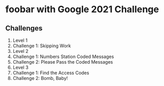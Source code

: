 # foobar with Google 2021 Challenge

## Challenges
1. Level 1
  1. Challenge 1: Skipping Work
1. Level 2
  1. Challenge 1: Numbers Station Coded Messages
  1. Challenge 2: Please Pass the Coded Messages
1. Level 3
  1. Challenge 1: Find the Access Codes
  1. Challenge 2: Bomb, Baby!

